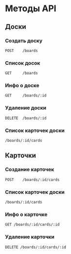 # Методы API

## Доски 

### Создать доску

```
POST    /boards
```

### Список досок

```
GET     /boards
```

### Инфо о доске

```
GET     /boards/:id
```

### Удаление доски

```
DELETE  /boards/:id
```

### Список карточек доски

```
/boards/:id/cards
```

## Карточки 

### Создание карточек

```
POST    /boards/:id/cards
```

### Список карточек доски

```
/boards/:id/cards
```

### Инфо о карточке

```
GET /boards/:id/cards/:id
```

### Удаление карточки

```
DELETE /boards/:id/cards/:id
```
